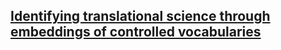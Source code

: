 ## [Identifying translational science through embeddings of controlled vocabularies](http://dx.doi.org/10.1093/jamia/ocy177)

